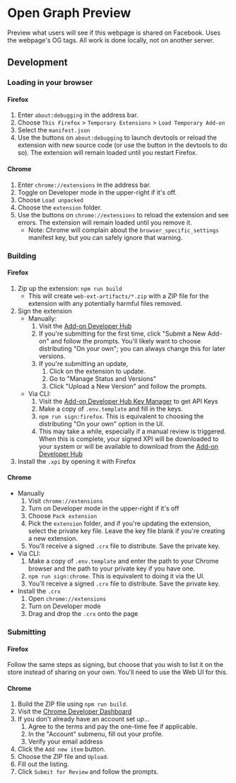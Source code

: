 # Open Graph Preview

Preview what users will see if this webpage is shared on Facebook. Uses the webpage's OG tags. All work is done locally, not on another server.

## Development

### Loading in your browser

#### Firefox

1. Enter `about:debugging` in the address bar.
2. Choose `This Firefox` > `Temporary Extensions` > `Load Temporary Add-on`
3. Select the `manifest.json`
4. Use the buttons on `about:debugging` to launch devtools or reload the extension with new source code (or use the button in the devtools to do so). The extension will remain loaded until you restart Firefox.

#### Chrome

1. Enter `chrome://extensions` in the address bar.
2. Toggle on Developer mode in the upper-right if it's off.
3. Choose `Load unpacked`
4. Choose the `extension` folder.
5. Use the buttons on `chrome://extensions` to reload the extension and see errors. The extension will remain loaded until you remove it.
    - Note: Chrome will complain about the `browser_specific_settings` manifest key, but you can safely ignore that warning.

### Building

#### Firefox

1. Zip up the extension: `npm run build`
    - This will create `web-ext-artifacts/*.zip` with a ZIP file for the extension with any potentially harmful files removed.
2. Sign the extension
    - Manually:
        1. Visit the [Add-on Developer Hub](https://addons.mozilla.org/en-US/developers/addons)
        2. If you're submitting for the first time, click "Submit a New Add-on" and follow the prompts. You'll likely want to choose distributing "On your own"; you can always change this for later versions.
        3. If you're submitting an update,
            1. Click on the extension to update.
            2. Go to "Manage Status and Versions"
            3. Click "Upload a New Version" and follow the prompts.
    - Via CLI: 
        1. Visit the [Add-on Developer Hub Key Manager](https://addons.mozilla.org/en-US/developers/addon/api/key/) to get API Keys
        2. Make a copy of `.env.template` and fill in the keys.
        3. `npm run sign:firefox`. This is equivalent to choosing the distributing "On your own" option in the UI.
        4. This may take a while, especially if a manual review is triggered. When this is complete, your signed XPI will be downloaded to your system or will be available to download from the [Add-on Developer Hub](https://addons.mozilla.org/en-US/developers/addons)
3. Install the `.xpi` by opening it with Firefox

#### Chrome

- Manually
    1. Visit `chrome://extensions`
    2. Turn on Developer mode in the upper-right if it's off
    3. Choose `Pack extension`
    4. Pick the `extension` folder, and if you're updating the extension, select the private key file. Leave the key file blank if you're creating a new extension.
    5. You'll receive a signed `.crx` file to distribute. Save the private key.
- Via CLI:
    1. Make a copy of `.env.template` and enter the path to your Chrome browser and the path to your private key if you have one.
    2. `npm run sign:chrome`. This is equivalent to doing it via the UI.
    3. You'll receive a signed `.crx` file to distribute. Save the private key.
- Install the `.crx`
    1. Open `chrome://extensions`
    2. Turn on Developer mode
    3. Drag and drop the `.crx` onto the page

### Submitting

#### Firefox

Follow the same steps as signing, but choose that you wish to list it on the store instead of sharing on your own. You'll need to use the Web UI for this.

#### Chrome

1. Build the ZIP file using `npm run build`.
2. Visit the [Chrome Developer Dashboard](https://chrome.google.com/webstore/developer/dashboard)
3. If you don't already have an account set up...
    1. Agree to the terms and pay the one-time fee if applicable.
    2. In the "Account" submenu, fill out your profile.
    3. Verify your email address
4. Click the `Add new item` button.
5. Choose the ZIP file and `Upload`.
6. Fill out the listing.
7. Click `Submit for Review` and follow the prompts.